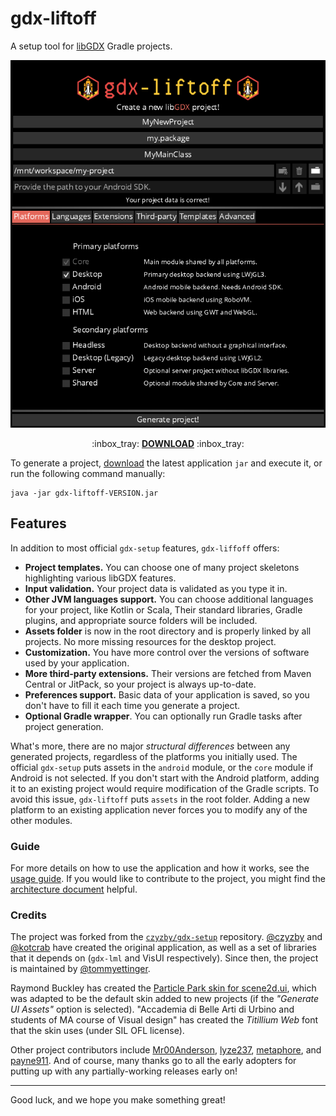 # gdx-liftoff

A setup tool for [libGDX](https://libgdx.com/) Gradle projects.

![Screenshot of gdx-liftoff](.github/screenshot.png)

<p align="center">
    :inbox_tray:
    <strong><a href="https://github.com/tommyettinger/gdx-liftoff/releases">DOWNLOAD</a></strong>
    :inbox_tray:
</p>

To generate a project, [download](https://github.com/tommyettinger/gdx-liftoff/releases) the latest application
`jar` and execute it, or run the following command manually:

```shell
java -jar gdx-liftoff-VERSION.jar
```

## Features

In addition to most official `gdx-setup` features, `gdx-liffoff` offers:
 
- **Project templates.** You can choose one of many project skeletons highlighting various libGDX features.
- **Input validation.** Your project data is validated as you type it in.
- **Other JVM languages support.** You can choose additional languages for your project, like Kotlin or Scala,
Their standard libraries, Gradle plugins, and appropriate source folders will be included.
- **Assets folder** is now in the root directory and is properly linked by all projects. No more missing resources for
the desktop project.
- **Customization.** You have more control over the versions of software used by your application.
- **More third-party extensions.** Their versions are fetched from Maven Central or JitPack, so your project is always 
up-to-date.
- **Preferences support.** Basic data of your application is saved, so you don't have to fill it each time
you generate a project.
- **Optional Gradle wrapper**. You can optionally run Gradle tasks after project generation. 

What's more, there are no major *structural differences* between any generated projects, regardless of the platforms
you initially used. The official `gdx-setup` puts assets in the `android` module, or the `core` module if Android is
not selected. If you don't start with the Android platform, adding it to an existing project would require modification
of the Gradle scripts. To avoid this issue, `gdx-liftoff` puts `assets` in the root folder. Adding a new platform
to an existing application never forces you to modify any of the other modules.

### Guide

For more details on how to use the application and how it works, see the [usage guide](Guide.md).
If you would like to contribute to the project, you might find the [architecture document](Architecture.md)
helpful.

### Credits

The project was forked from the [`czyzby/gdx-setup`](https://github.com/czyzby/gdx-setup) repository.
[@czyzby](https://github.com/czyzby) and [@kotcrab](https://github.com/kotcrab) have created the original application,
as well as a set of libraries that it depends on (`gdx-lml` and VisUI respectively). Since then, the project is
maintained by [@tommyettinger](https://github.com/tommyettinger).

Raymond Buckley has created the
[Particle Park skin for scene2d.ui](https://ray3k.wordpress.com/particle-park-ui-skin-for-scene2d-ui/),
which was adapted to be the default skin added to new projects (if the _"Generate UI Assets"_ option is selected).
"Accademia di Belle Arti di Urbino and students of MA course of Visual design" has created the _Titillium Web_
font that the skin uses (under SIL OFL license).

Other project contributors include [Mr00Anderson](https://github.com/Mr00Anderson), [lyze237](https://github.com/lyze237),
[metaphore](https://github.com/metaphore), and [payne911](https://github.com/payne911). And of course, many thanks go
to all the early adopters for putting up with any partially-working releases early on!

---

Good luck, and we hope you make something great!
